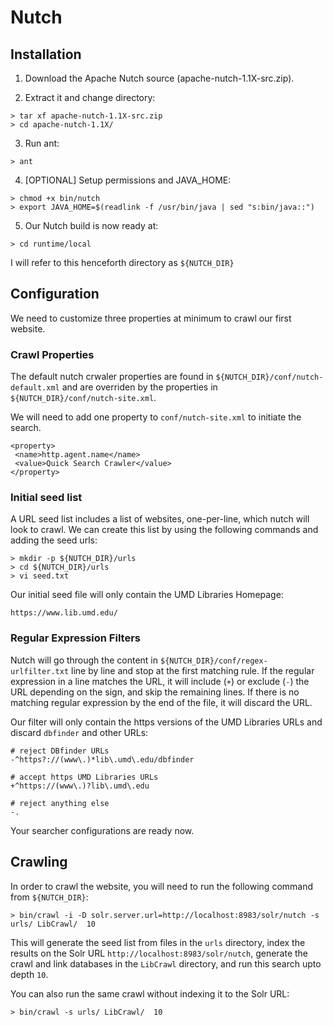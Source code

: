 # Nutch

## Installation

1) Download the Apache Nutch source (apache-nutch-1.1X-src.zip).

2) Extract it and change directory:

```
> tar xf apache-nutch-1.1X-src.zip
> cd apache-nutch-1.1X/
```

3) Run ant:

```
> ant
```

4) [OPTIONAL] Setup permissions and JAVA_HOME:

```
> chmod +x bin/nutch
> export JAVA_HOME=$(readlink -f /usr/bin/java | sed "s:bin/java::")
```

5) Our Nutch build is now ready at:

```
> cd runtime/local
```

I will refer to this henceforth directory as ```${NUTCH_DIR}```

## Configuration

We need to customize three properties at minimum to crawl our first website.

### Crawl Properties

The default nutch crwaler properties are found in ```${NUTCH_DIR}/conf/nutch-default.xml``` and are overriden by the properties in ```${NUTCH_DIR}/conf/nutch-site.xml```. 

We will need to add one property to ```conf/nutch-site.xml``` to initiate the search.

```
<property>
 <name>http.agent.name</name>
 <value>Quick Search Crawler</value>
</property>
```

### Initial seed list

A URL seed list includes a list of websites, one-per-line, which nutch will look to crawl. We can create this list by using the following commands and adding the seed urls:

```
> mkdir -p ${NUTCH_DIR}/urls
> cd ${NUTCH_DIR}/urls
> vi seed.txt
```

Our initial seed file will only contain the UMD Libraries Homepage:

```
https://www.lib.umd.edu/
```

### Regular Expression Filters

Nutch will go through the content in ```${NUTCH_DIR}/conf/regex-urlfilter.txt``` line by line and stop at the first matching rule. If the regular expression in a line matches the URL, it will include (```+```) or exclude (```-```) the URL depending on the sign, and skip the remaining lines. If there is no matching regular expression by the end of the file, it will discard the URL.

Our filter will only contain the https versions of the UMD Libraries URLs and discard ```dbfinder``` and other URLs:

```
# reject DBfinder URLs
-^https?://(www\.)*lib\.umd\.edu/dbfinder

# accept https UMD Libraries URLs
+^https://(www\.)?lib\.umd\.edu

# reject anything else
-.
```

Your searcher configurations are ready now.


## Crawling

In order to crawl the website, you will need to run the following command from 
```${NUTCH_DIR}```:

```
> bin/crawl -i -D solr.server.url=http://localhost:8983/solr/nutch -s urls/ LibCrawl/  10
```

This will generate the seed list from files in the ```urls``` directory, index the results on the Solr URL ```http://localhost:8983/solr/nutch```, generate the crawl and link databases in the ```LibCrawl``` directory, and run this search upto depth ```10```.

You can also run the same crawl without indexing it to the Solr URL:

```
> bin/crawl -s urls/ LibCrawl/  10
```